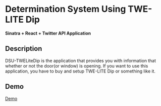 # **Determination System Using TWE-LITE Dip**
**Sinatra + React + Twitter API Application**

## Description
DSU-TWELiteDip is the application that provides you with information that whether or not the door(or window) is opening.
If you want to use this application, you have to buy and setup TWE-LITE Dip or something like it.

## Demo
[Demo](https://i.gyazo.com/2b3610a06df38c372450579dd282b821.gif)
